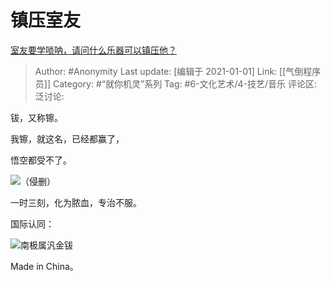 # 镇压室友
[室友要学唢呐，请问什么乐器可以镇压他？](https://www.zhihu.com/question/361987068/answer/1262534026)

> Author: #Anonymity
> Last update: [编辑于 2021-01-01]
> Link: [[气倒程序员]]
> Category: #“就你机灵”系列
> Tag:  #6-文化艺术/4-技艺/音乐
> 评论区:
> 泛讨论:

钹，又称镲。

我镲，就这名，已经都赢了，

悟空都受不了。

![](https://pic4.zhimg.com/50/v2-f83206ab4cdfe83568c567b8cb2108ce_hd.jpg?source=1940ef5c)（侵删）

一时三刻，化为脓血，专治不服。

国际认同：

![](https://pic2.zhimg.com/50/v2-72fe67fdc648bc162d062afc599bd53b_hd.jpg?source=1940ef5c)南极属汎金钹

Made in China。
